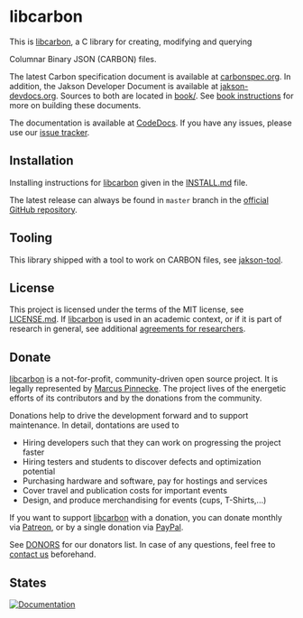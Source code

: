 # libcarbon

This is [libcarbon](https://github.com/jaksonlabs/jakson), a C library for creating, modifying and querying 

Columnar Binary JSON (CARBON) files. 

The latest Carbon specification document is available at [carbonspec.org](http://www.carbonspec.org). In addition, the Jakson Developer Document is available at [jakson-devdocs.org](http://www.jakson-devdocs.org). Sources to both are located in [book/](book/). See [book instructions](book/README.md) for more on building these documents.

The documentation is available at [CodeDocs](https://codedocs.xyz/jaksonlabs/jakson/). If you have any issues, please 
use our [issue tracker](https://github.com/jaksonlabs/jakson/issues).

## Installation

Installing instructions for [libcarbon](https://github.com/jaksonlabs/jakson) given in the [INSTALL.md](INSTALL.md) 
file. 

The latest release can always be found in `master` branch in the 
[official GitHub repository](https://github.com/jaksonlabs/jakson).

## Tooling

This library shipped with a tool to work on CARBON files, see [jakson-tool](tools/jakson-tool/). 

## License

This project is licensed under the terms of the MIT license, see 
[LICENSE.md](https://github.com/jaksonlabs/jakson/blob/master/LICENSE). If [libcarbon](https://github.com/jaksonlabs/jakson) is used in an academic context, or if it is part of research in general, see additional [agreements for researchers](FOR_RESEARCHERS.md). 


## Donate

[libcarbon](https://github.com/jaksonlabs/jakson) is a not-for-profit, community-driven open source project. It is 
legally represented by [Marcus Pinnecke](http://www.pinnecke.info). The project lives of the energetic efforts of its 
contributors and by the donations from the community. 

Donations help to drive the development forward and to support maintenance. In detail, dontations are used to

* Hiring developers such that they can work on progressing the project faster
* Hiring testers and students to discover defects and optimization potential
* Purchasing hardware and software, pay for hostings and services
* Cover travel and publication costs for important events
* Design, and produce merchandising for events (cups, T-Shirts,...)

If you want to support [libcarbon](https://github.com/jaksonlabs/jakson) with a donation, you can donate monthly via 
[Patreon](https://www.patreon.com/pinnecke), or by a single donation via [PayPal](http://paypal.me/MarcusPinnecke).

See [DONORS](DONORS.md) for our donators list. In case of any questions, feel free to 
[contact us](mailto:pinnecke@ovgu.de) beforehand.

## States

[![Documentation](https://codedocs.xyz/jaksonlabs/jakson.svg)](https://codedocs.xyz/jaksonlabs/jakson/)
